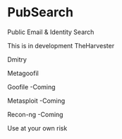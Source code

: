 # PubSearch

Public Email &amp; Identity Search 

This is in development
TheHarvester

Dmitry

Metagoofil

Goofile -Coming

Metasploit -Coming

Recon-ng -Coming

Use at your own risk
